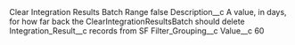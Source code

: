 <?xml version="1.0" encoding="UTF-8"?>
<CustomMetadata xmlns="http://soap.sforce.com/2006/04/metadata" xmlns:xsi="http://www.w3.org/2001/XMLSchema-instance" xmlns:xsd="http://www.w3.org/2001/XMLSchema">
    <label>Clear Integration Results Batch Range</label>
    <protected>false</protected>
    <values>
        <field>Description__c</field>
        <value xsi:type="xsd:string">A value, in days, for how far back the ClearIntegrationResultsBatch should delete Integration_Result__c records from SF</value>
    </values>
    <values>
        <field>Filter_Grouping__c</field>
        <value xsi:nil="true"/>
    </values>
    <values>
        <field>Value__c</field>
        <value xsi:type="xsd:string">60</value>
    </values>
</CustomMetadata>
